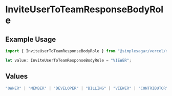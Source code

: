# InviteUserToTeamResponseBodyRole

## Example Usage

```typescript
import { InviteUserToTeamResponseBodyRole } from "@simplesagar/vercel/models/inviteusertoteamop.js";

let value: InviteUserToTeamResponseBodyRole = "VIEWER";
```

## Values

```typescript
"OWNER" | "MEMBER" | "DEVELOPER" | "BILLING" | "VIEWER" | "CONTRIBUTOR"
```